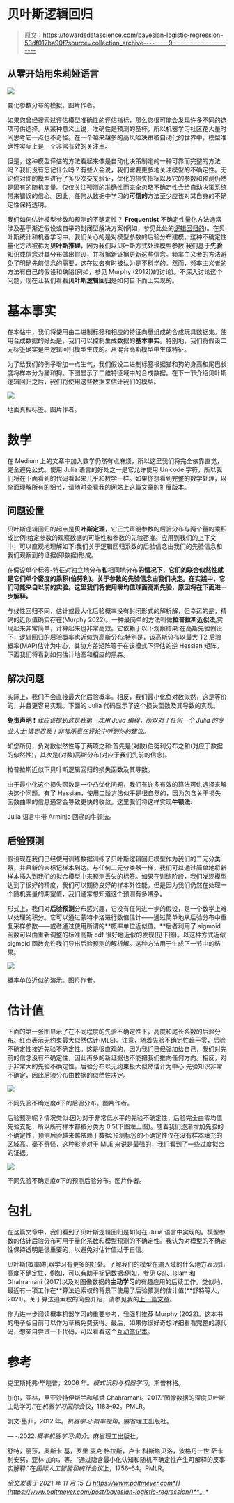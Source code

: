 # 贝叶斯逻辑回归

> 原文：<https://towardsdatascience.com/bayesian-logistic-regression-53df017ba90f?source=collection_archive---------9----------------------->

## 从零开始用朱莉娅语言

![](img/d8a552cf2eb7ae5bbf8acd319a62532c.png)

变化参数分布的模拟。图片作者。

如果您曾经搜索过评估模型准确性的评估指标，那么您很可能会发现许多不同的选项可供选择。从某种意义上说，准确性是预测的圣杯，所以机器学习社区花大量时间思考它一点也不奇怪。在一个越来越多的高风险决策被自动化的世界中，模型准确性实际上是一个非常有效的关注点。

但是，这种模型评估的方法看起来像是自动化决策制定的一种可靠而完整的方法吗？我们没有忘记什么吗？有些人会说，我们需要更多地关注模型的不确定性。无论你对你的模型进行了多少次交叉验证，优化的损失指标以及它的参数和预测仍然是固有的随机变量。仅仅关注预测的准确性而完全忽略不确定性会给自动决策系统带来错误的信心。因此，任何从数据中学习的**可信的**方法至少应该对其自身的不确定性保持透明。

我们如何估计模型参数和预测的不确定性？ **Frequentist** 不确定性量化方法通常涉及基于渐近假设或自举的封闭型解决方案(例如，参见此处的[逻辑回归的](https://web.stanford.edu/class/archive/stats/stats200/stats200.1172/Lecture26.pdf))。在贝叶斯统计和机器学习中，我们关心的是对模型参数的后验分布建模。这种不确定性量化方法被称为**贝叶斯推理**，因为我们以贝叶斯方式处理模型参数:我们基于**先验**知识或信念对其分布做出假设，并根据新证据更新这些信念。频率主义者的方法避免了明确先前信念的需要，这在过去有时被认为是不科学的。然而，频率主义者的方法有自己的假设和缺陷(例如，参见 Murphy (2012))的讨论)。不深入讨论这个问题，现在让我们看看**贝叶斯逻辑回归**是如何自下而上实现的。

# 基本事实

在本帖中，我们将使用由二进制标签和相应的特征向量组成的合成玩具数据集。使用合成数据的好处是，我们可以控制生成数据的**基本事实**。特别地，我们将假设二元标签确实是由逻辑回归模型生成的。从混合高斯模型中生成特征。

为了给我们的例子增加一点生气，我们假设二进制标签根据猫和狗的身高和尾巴长度将样本分为猫和狗。下图显示了二维特征域中的合成数据。在下一节介绍贝叶斯逻辑回归之后，我们将使用这些数据来估计我们的模型。

![](img/13cbaf6c79c141e46574d9e93378b8b3.png)

地面真相标签。图片作者。

# 数学

在 Medium 上的文章中加入数学仍然有点麻烦，所以这里我们将完全依靠直觉，完全避免公式。使用 Julia 语言的好处之一是它允许使用 Unicode 字符，所以我们将在下面看到的代码看起来几乎和数学一样。如果你想看到完整的数学处理，以全面理解所有的细节，请随时查看我的[网站](https://www.paltmeyer.com/post/bayesian-logistic-regression/)上这篇文章的扩展版本。

## 问题设置

贝叶斯逻辑回归的起点是**贝叶斯定理**，它正式声明参数的后验分布与两个量的乘积成比例:给定参数的观察数据的可能性和参数的先验密度。应用到我们的上下文中，可以直观地理解如下:我们关于逻辑回归系数的后验信念由我们的先验信念和我们观察到的证据(即数据)形成。

在假设单个标签-特征对独立地分布**和**相同地分布**的情况下，它们的联合似然性就是它们单个密度的乘积(伯努利)。关于参数的先验信念由我们决定。在实践中，它们可能来自以前的实验。这里我们将使用零均值球面高斯先验，原因将在下面进一步解释。**

与线性回归不同，估计或最大化后验概率没有封闭形式的解析解，但幸运的是，精确的近似值确实存在(Murphy 2022)。一种最简单的方法叫做**拉普拉斯近似法**,实现起来非常简单，计算起来也非常高效。它依赖于以下观察结果:在高斯先验假设下，逻辑回归的后验概率也近似为高斯分布:特别是，该高斯分布以最大 T2 后验概率(MAP)估计为中心，其协方差矩阵等于在该模式下评估的逆 Hessian 矩阵。下面我们将看到如何估计地图和相应的黑森。

## 解决问题

实际上，我们不会直接最大化后验概率。相反，我们最小化负对数似然，这是等价的，并且更容易实现。下面的 Julia 代码显示了这个损失函数及其导数的实现。

**免责声明** ❗️ *我应该提到这是我第一次用 Julia 编程，所以对于任何一个 Julia 的专业人士:请容忍我！非常乐意在评论中听到你的建议。*

如您所见，负对数似然性等于两项之和:首先是(对数)伯努利分布之和(对应于数据的似然性)，其次是(对数)高斯分布(对应于我们先前的信念)。

拉普拉斯近似下贝叶斯逻辑回归的损失函数及其导数。

由于最小化这个损失函数是一个凸优化问题，我们有许多有效的算法可供选择来解决这个问题。有了 Hessian，使用二阶方法似乎是很自然的，因为包含关于损失函数曲率的信息通常会导致更快的收敛。这里我们将这样实现**牛顿法**:

Julia 语言中带 Arminjo 回溯的牛顿法。

## 后验预测

假设现在我们已经使用训练数据训练了贝叶斯逻辑回归模型作为我们的二元分类器，并且新的未标记样本到达。与任何二元分类器一样，我们可以通过简单地将新样本插入到我们的拟合模型中来预测丢失的标签。如果在训练阶段，我们发现模型达到了很好的精度，我们可以期待良好的样本外性能。但是因为我们仍然在处理一个随机变量的期望值，我们通常想知道这个预测有多嘈杂。

形式上，我们对**后验预测**分布感兴趣，它没有任何进一步的假设，是一个数学上难以处理的积分。它可以通过蒙特卡洛进行数值估计——通过简单地从后验分布中重复采样参数——或者通过使用所谓的**概率单位近似值。**后者利用了 sigmoid 函数可以由重新调整的标准高斯 cdf 很好地近似的发现(见下图)。以这种方式近似 sigmoid 函数允许我们导出后验预测的解析解。这种方法用于生成下一节中的结果。

![](img/2560e5d4c9f7828187523418deacd721.png)

概率单位近似的演示。图片作者。

# 估计值

下面的第一张图显示了在不同程度的先验不确定性下，高度和尾长系数的后验分布。红点表示无约束最大似然估计(MLE)。注意，随着先验不确定性趋于零，后验不确定性接近先验不确定性。这是很直观的，因为我们已经强加给自己，我们对先前的信念没有不确定性，因此再多的新证据也不能把我们推向任何方向。相反，对于非常大的先验不确定性，后验分布以无约束极大似然估计为中心:先验知识非常不确定，因此后验分布由数据的似然性决定。

![](img/c9da73ca0a5fe8b5de0f2d915bf65ee0.png)

不同先验不确定度σ下的后验分布。图片作者。

后验预测呢？情况类似:因为对于非常低水平的先验不确定性，后验完全由零均值先验支配，所以所有样本都被分类为 0.5(下图左上图)。随着我们逐渐增加先验的不确定性，预测后验越来越依赖于数据:预测标签的不确定性仅在没有样本填充的区域高。毫不奇怪，这种影响对于 MLE 来说是最强的，我们看到了一些过度拟合的证据。

![](img/98196153930b1c4549a5a54d2138d1e0.png)

不同先验不确定度σ下的预测后验分布。图片作者。

# 包扎

在这篇文章中，我们看到了贝叶斯逻辑回归是如何在 Julia 语言中实现的。模型参数的估计后验分布可用于量化系数和模型预测的不确定性。我认为对模型的不确定性保持透明是很重要的，以避免对估计值过于自信。

贝叶斯(概率)机器学习有更多的好处。了解我们的模型在输入域的什么地方表现出高度不确定性，例如，可以有助于标记数据:例如，参见 Gal、Islam 和 Ghahramani (2017)以及对图像数据的**主动学习**的有趣应用的后续工作。类似地，最近有一项工作在**算法追索权的背景下使用了后验预测的估计值(**舒特等人，2021)。关于算法追索权的简要介绍，请参见我的[上一篇文章](/individual-recourse-for-black-box-models-5e9ed1e4b4cc)。

作为进一步阅读概率机器学习的重要参考，我强烈推荐 Murphy (2022)。这本书的电子版目前可以作为草稿免费获得。最后，如果你很好奇想详细看看完整的源代码，想亲自尝试一下代码，可以看看这个[互动笔记本](https://colab.research.google.com/github/pat-alt/pat-alt.github.io/blob/main/content/post/2021-11-15-bayesian-logistic-regression/julia_implementation.ipynb)。

# 参考

克里斯托弗·毕晓普，2006 年。*模式识别与机器学习*。斯普林格。

加尔，亚林，里亚沙特伊斯兰和邹斌 Ghahramani。2017."图像数据的深度贝叶斯主动学习."在*机器学习国际会议*，1183–92。PMLR。

凯文·墨菲，2012 年。*机器学习:概率视角*。麻省理工出版社。

— -.2022.*概率机器学习:简介*。麻省理工出版社。

舒特，丽莎，奥斯卡·基，罗里·麦克·格拉斯，卢卡·科斯塔贝洛，波格丹一世·萨卡利安努，亚林·加尔，等。"通过隐含最小化认知和随机不确定性产生可解释的反事实解释."在*国际人工智能和统计会议*上，1756–64。PMLR。

*全文发表于 2021 年 11 月 15 日 https://www.paltmeyer.com*[](https://www.paltmeyer.com/post/bayesian-logistic-regression/)**。**